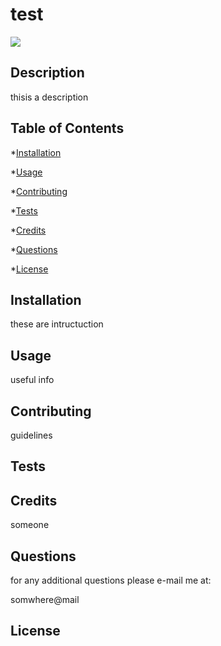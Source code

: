 # test
<img src="https://img.shields.io/github/MIT">

## Description
thisis a description

## Table of Contents
*[Installation](#Installation)

*[Usage](#Usage)

*[Contributing](#Contributing)

*[Tests](#Tests)

*[Credits](#Credits)

*[Questions](#Questions)

*[License](#License)

## Installation
these are intructuction

## Usage
useful info

## Contributing
guidelines

## Tests

## Credits
someone

## Questions
for any additional questions please e-mail me at:

somwhere@mail

## License
